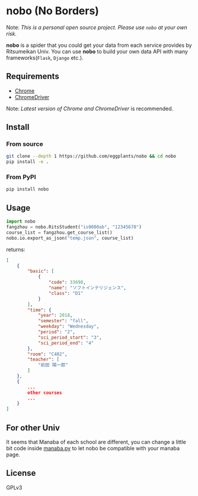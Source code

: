 # nobo (No Borders)

Note: *This is a personal open source project. Please use `nobo` at your own risk.*

**nobo** is a spider that you could get your data from each service provides by Ritsumeikan Univ.
You can use **nobo** to build your own data API with many frameworks(`Flask`, `Django` etc.).

## Requirements

- [Chrome](https://www.google.com/chrome/)
- [ChromeDriver](http://chromedriver.chromium.org/downloads)

Note: *Latest version of Chrome and ChromeDriver* is recommended.

## Install

### From source

```bash
git clone --depth 1 https://github.com/eggplants/nobo && cd nobo
pip install -e .
```

### From PyPI

```bash
pip install nobo
```

## Usage

```python
import nobo
fangzhou = nobo.RitsStudent("is0000ab", "12345678")
course_list = fangzhou.get_course_list()
nobo.io.export_as_json("temp.json", course_list)
```

returns:

```json
[
    {
        "basic": [
            {
                "code": 33698,
                "name": "ソフトインテリジェンス",
                "class": "D1"
            }
        ],
        "time": {
            "year": 2018,
            "semester": "fall",
            "weekday": "Wednesday",
            "period": "2",
            "sci_period_start": "3",
            "sci_period_end": "4"
        },
        "room": "C402",
        "teacher": [
            "前田 陽一郎"
        ]
    },
    {
        ...
        other courses
        ...
    }
]
```

## For other Univ

It seems that Manaba of each school are different, you can change a little bit code inside
[manaba.py](nobo/manaba.py) to let nobo be compatible with your manaba page.

## License

GPLv3
